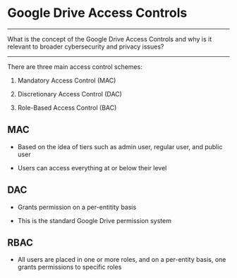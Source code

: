 # Google Drive Access Controls

---

What is the concept of the Google Drive Access Controls and why is it relevant to broader cybersecurity and privacy issues?

---

There are three main access control schemes:

1. Mandatory Access Control (MAC)

2. Discretionary Access Control (DAC)

3. Role-Based Access Control (BAC)

## MAC

- Based on the idea of tiers such as admin user, regular user, and public user

- Users can access everything at or below their level

## DAC

- Grants permission on a per-entitity basis

- This is the standard Google Drive permission system

## RBAC

- All users are placed in one or more roles, and on a per-entity basis, one grants permissions to specific roles